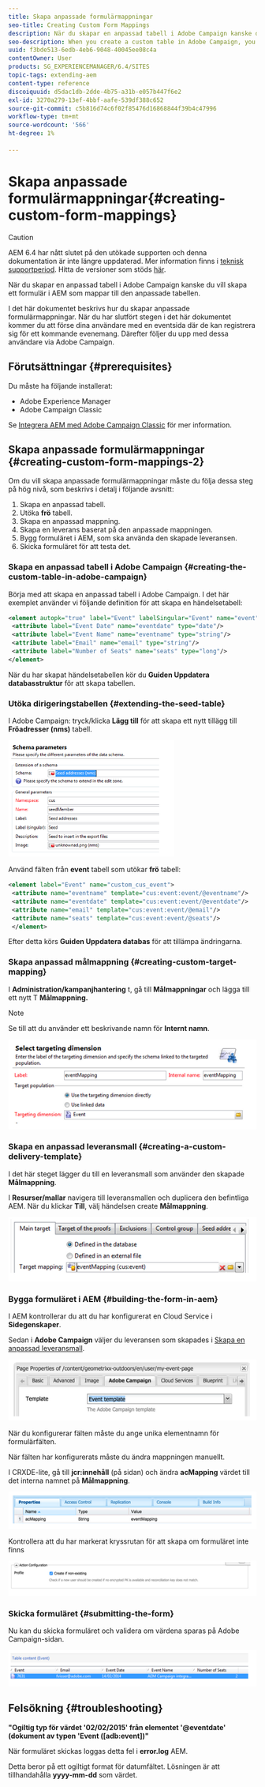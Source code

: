 ```yaml
---
title: Skapa anpassade formulärmappningar
seo-title: Creating Custom Form Mappings
description: När du skapar en anpassad tabell i Adobe Campaign kanske du vill skapa ett formulär i AEM som mappar till den anpassade tabellen
seo-description: When you create a custom table in Adobe Campaign, you may want to build a form in AEM that maps to that custom table
uuid: f3bde513-6edb-4eb6-9048-40045ee08c4a
contentOwner: User
products: SG_EXPERIENCEMANAGER/6.4/SITES
topic-tags: extending-aem
content-type: reference
discoiquuid: d5dac1db-2dde-4b75-a31b-e057b447f6e2
exl-id: 3270a279-13ef-4bbf-aafe-539df388c652
source-git-commit: c5b816d74c6f02f85476d16868844f39b4c47996
workflow-type: tm+mt
source-wordcount: '566'
ht-degree: 1%

---
```


# Skapa anpassade formulärmappningar{#creating-custom-form-mappings}

>[!CAUTION]
>
>AEM 6.4 har nått slutet på den utökade supporten och denna dokumentation är inte längre uppdaterad. Mer information finns i [teknisk supportperiod](https://helpx.adobe.com/support/programs/eol-matrix.html). Hitta de versioner som stöds [här](https://experienceleague.adobe.com/docs/).

När du skapar en anpassad tabell i Adobe Campaign kanske du vill skapa ett formulär i AEM som mappar till den anpassade tabellen.

I det här dokumentet beskrivs hur du skapar anpassade formulärmappningar. När du har slutfört stegen i det här dokumentet kommer du att förse dina användare med en eventsida där de kan registrera sig för ett kommande evenemang. Därefter följer du upp med dessa användare via Adobe Campaign.

## Förutsättningar {#prerequisites}

Du måste ha följande installerat:

* Adobe Experience Manager
* Adobe Campaign Classic

Se [Integrera AEM med Adobe Campaign Classic](/help/sites-administering/campaignonpremise.md) för mer information.

## Skapa anpassade formulärmappningar {#creating-custom-form-mappings-2}

Om du vill skapa anpassade formulärmappningar måste du följa dessa steg på hög nivå, som beskrivs i detalj i följande avsnitt:

1. Skapa en anpassad tabell.
1. Utöka **frö** tabell.
1. Skapa en anpassad mappning.
1. Skapa en leverans baserat på den anpassade mappningen.
1. Bygg formuläret i AEM, som ska använda den skapade leveransen.
1. Skicka formuläret för att testa det.

### Skapa en anpassad tabell i Adobe Campaign {#creating-the-custom-table-in-adobe-campaign}

Börja med att skapa en anpassad tabell i Adobe Campaign. I det här exemplet använder vi följande definition för att skapa en händelsetabell:

```xml
<element autopk="true" label="Event" labelSingular="Event" name="event">
 <attribute label="Event Date" name="eventdate" type="date"/>
 <attribute label="Event Name" name="eventname" type="string"/>
 <attribute label="Email" name="email" type="string"/>
 <attribute label="Number of Seats" name="seats" type="long"/>
</element>
```

När du har skapat händelsetabellen kör du **Guiden Uppdatera databasstruktur** för att skapa tabellen.

### Utöka dirigeringstabellen {#extending-the-seed-table}

I Adobe Campaign: tryck/klicka **Lägg till** för att skapa ett nytt tillägg till **Fröadresser (nms)** tabell.

![chlimage_1-194](assets/chlimage_1-194.png)

Använd fälten från **event** tabell som utökar **frö** tabell:

```xml
<element label="Event" name="custom_cus_event">
 <attribute name="eventname" template="cus:event:event/@eventname"/>
 <attribute name="eventdate" template="cus:event:event/@eventdate"/>
 <attribute name="email" template="cus:event:event/@email"/>
 <attribute name="seats" template="cus:event:event/@seats"/>
 </element>
```

Efter detta körs **Guiden Uppdatera databas** för att tillämpa ändringarna.

### Skapa anpassad målmappning {#creating-custom-target-mapping}

I **Administration/kampanjhantering** t, gå till **Målmappningar** och lägga till ett nytt T **Målmappning.**

>[!NOTE]
>
>Se till att du använder ett beskrivande namn för **Internt namn**.

![chlimage_1-195](assets/chlimage_1-195.png)

### Skapa en anpassad leveransmall {#creating-a-custom-delivery-template}

I det här steget lägger du till en leveransmall som använder den skapade **Målmappning**.

I **Resurser/mallar** navigera till leveransmallen och duplicera den befintliga AEM. När du klickar **Till**, välj händelsen create **Målmappning**.

![chlimage_1-196](assets/chlimage_1-196.png)

### Bygga formuläret i AEM {#building-the-form-in-aem}

I AEM kontrollerar du att du har konfigurerat en Cloud Service i **Sidegenskaper**.

Sedan i **Adobe Campaign** väljer du leveransen som skapades i [Skapa en anpassad leveransmall](#creating-a-custom-delivery-template).

![chlimage_1-197](assets/chlimage_1-197.png)

När du konfigurerar fälten måste du ange unika elementnamn för formulärfälten.

När fälten har konfigurerats måste du ändra mappningen manuellt.

I CRXDE-lite, gå till **jcr:innehåll** (på sidan) och ändra **acMapping** värdet till det interna namnet på **Målmappning**.

![chlimage_1-198](assets/chlimage_1-198.png)

Kontrollera att du har markerat kryssrutan för att skapa om formuläret inte finns

![chlimage_1-199](assets/chlimage_1-199.png)

### Skicka formuläret {#submitting-the-form}

Nu kan du skicka formuläret och validera om värdena sparas på Adobe Campaign-sidan.

![chlimage_1-200](assets/chlimage_1-200.png)

## Felsökning {#troubleshooting}

**&quot;Ogiltig typ för värdet &#39;02/02/2015&#39; från elementet &#39;@eventdate&#39; (dokument av typen &#39;Event ([adb:event])&quot;**

När formuläret skickas loggas detta fel i **error.log** AEM.

Detta beror på ett ogiltigt format för datumfältet. Lösningen är att tillhandahålla **yyyy-mm-dd** som värdet.
